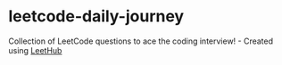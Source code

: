 # leetcode-daily-journey
Collection of LeetCode questions to ace the coding interview! - Created using [LeetHub](https://github.com/QasimWani/LeetHub)
